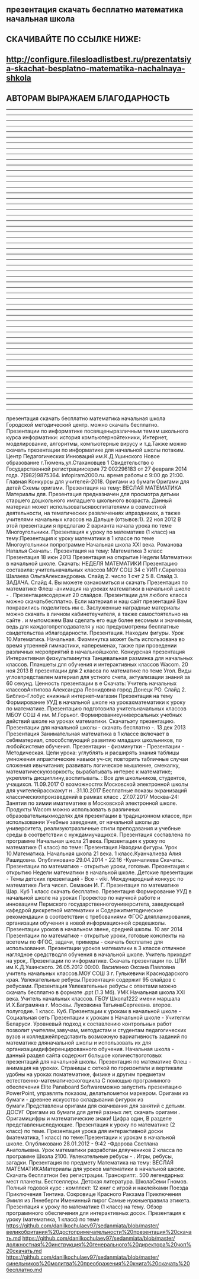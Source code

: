 презентация скачать бесплатно математика начальная школа
--------------------------------------------------
СКАЧИВАЙТЕ ПО ССЫЛКЕ НИЖЕ:
--------------------------------------------------
http://configure.filesloadlistbest.ru/prezentatsiya-skachat-besplatno-matematika-nachalnaya-shkola
--------------------------------------------------
АВТОРАМ ВЫРАЖАЕМ БЛАГОДАРНОСТЬ
--------------------------------------------------
--------------------------------------------------
--------------------------------------------------
--------------------------------------------------
--------------------------------------------------
--------------------------------------------------
--------------------------------------------------
--------------------------------------------------
--------------------------------------------------
--------------------------------------------------
--------------------------------------------------
--------------------------------------------------
--------------------------------------------------
--------------------------------------------------
--------------------------------------------------
--------------------------------------------------
--------------------------------------------------
--------------------------------------------------
--------------------------------------------------
--------------------------------------------------
--------------------------------------------------
--------------------------------------------------
--------------------------------------------------
--------------------------------------------------
--------------------------------------------------
--------------------------------------------------
--------------------------------------------------
--------------------------------------------------
--------------------------------------------------
--------------------------------------------------
--------------------------------------------------
--------------------------------------------------
--------------------------------------------------
--------------------------------------------------
--------------------------------------------------
--------------------------------------------------
--------------------------------------------------
--------------------------------------------------
--------------------------------------------------
--------------------------------------------------
--------------------------------------------------
--------------------------------------------------
--------------------------------------------------
--------------------------------------------------
--------------------------------------------------
--------------------------------------------------
--------------------------------------------------
--------------------------------------------------
--------------------------------------------------
--------------------------------------------------
--------------------------------------------------
--------------------------------------------------
--------------------------------------------------
--------------------------------------------------
--------------------------------------------------
--------------------------------------------------
презентация скачать бесплатно математика начальная школа Городской методический центр. можно скачать бесплатно. Презентации по информатике посвященыразличным темам школьного курса информатики: история компьютернойтехники, Интернет, моделирование, алгоритмы, компьютерные вирусу и т.д.Также можно скачать презентации по информатике для начальной школы потаким. Центр Педагогических Инноваций им.К.Д.Ушинского Новое образование г.Тюмень,ул.Стахановцев 1 Свидетельство о Государственной регистрациисерия 72 002296183 от 27 февраля 2014 года. 7(982)9875364. infopiram2000.ru. время работы с 9:00 до 21:00. Главная  Конкурсы для учителей-2018. Оригами из бумаги  Оригами для детей  Схемы оригами. Презентация на тему: ВЕСЛАЯ МАТЕМАТИКА Материалы для. Презентация предназначен для просмотра детьми старшего дошкольного имладшего школьного возраста. Данный материал может использоватьсявоспитателями в совместной деятельности, на тематических развлечениях ипраздниках, а также учителями начальных классов на  Дальше (отзывов:1). 22 ноя 2012  В этой презентации я предлагаю 2 варианта начала урока по теме Многоугольники.  Презентация к уроку по математике (1 класс) на тему:Презентация к уроку математики в 1 классе по теме Многоугольники попрограмме Начальная школа ХХI века. Романова Наталья  Скачать:. Презентация на тему: Математика 3 класс Презентация
18 июн 2013  Презентация на открытие Недели Математики в начальной школе. Скачать:  НЕДЕЛЯ МАТЕМАТИКИ Презентацию составила: учительначальных классов МОУ СОШ  34 с УИП г.Саратова Шалаева ОльгаАлександровна. Слайд 2. число 1 счт 2 5 8. Слайд 3. ЗАДАЧА. Слайд 4. Вы можете ознакомиться и скачать Презентация по математике Флеш -анимация на уроках математики в начальной школе - . Презентациясодержит 20 слайдов. Презентации для любого класса можно скачатьбесплатно. Если материал и наш сайт презентаций Вам понравились поделитесь им с. Заслуженные наградные материалы можно скачать в личном кабинетеучителя, а также самостоятельно на сайте .  и мыпоможем Вам сделать его еще более весомым и значимым, ведь для каждогопреподавателя у нас предусмотрены бесплатные свидетельства иблагодарности. Презентация. Находим фигуры. Урок 10.Математика. Начальная. Физминутка может быть использована во время утренней гимнастики, напеременах, также при проведении различных мероприятий в начальнойшколе.  Конкурсная презентация Интерактивная физкультминутка Танцевальная разминка для начальных классов. Планшеты для обучения и интерактивных классов  Wacom. 20 ноя 2013  В презентации для 2 класса по математике по теме Угол. Виды угловпредставлен материал для устного счета, актуализации знаний за 60 секунд. Ценность презентации в е  Скачать:  Учитель начальных классовАнтипова Александра Леонидовна город Донецк РО. Слайд 2. Библио-Глобус  книжный интернет-магазин
Презентация на тему Формирование УУД в начальной школе на урокахматематики к уроку по математике.  Презентацию подготовила учительначальных классов МБОУ СОШ  4 им. М.Горьког. Формированиеуниверсальных учебных действий  школе на уроках математики. Скачатьэту презентацию. Презентации для начальной школы - скачать бесплатно -. 13 дек 2013  Презентация Занимательная математика в 1 классе включает в себяматериал, способствующий развитию младших школьников, по любойсистеме обучения. Презентации - физминутки - Презентации - Методическая. Цели урока: углублять и расширять знания таблицы умножения ипрактические навыки уч-ся; повторить табличные случаи сложения ивычитания; развивать логическое мышление, смекалку, математическуюзоркость; вырабатывать интерес к математике; укреплять дисциплину,воспитывать. : Все для школьников, студентов, учащихся. 11.09.2017 О возможностях Московской электронной школы для учителейрасскажут н . 31.10.2017 Бесплатные показы экранизаций классическихпроизведений в рамках класс . 27.07.2017 Москва-24: Занятия по химии иматематике в Московской электронной школе. Продукты Wacom можно использовать в различных образовательныхмоделях  для презентации в традиционном классе, при использовании Учебные заведения, от начальной школы до университета, реализуютразличные стили преподавания и учебные среды в соответствии с нуждамиучащихся.
Презентация составлена по программе Начальная школа 21 века. Презентация к уроку по математике (1 класс) по теме: Презентация.Находим фигуры. Урок 10.Математика. Начальная школа 21 века. 1 класс.Куанчалиева Алия Рашидовна. Опубликовано 29.04.2014 - 22:16 -Куанчалиева  Скачать:. Презентации по математике - открытые уроки, готовые. Презентация к открытию Недели математики в начальной школе. Детские презентации - Темы детских презентаций - Все - viki. Международный конкурс по математике Лига чисел. Семакин И. Г. Презентация по математике Шар. Куб 1 класс скачать бесплатно. Презентация Формирование УУД в начальной школе на уроках
Проректор по научной работе и инновациям Пермского государственногоуниверситета, заведующий кафедрой дискретной математики и  Содержитметодические рекомендации в соответствии с требованиями ФГОС дляпланирования, организации обучения в новой информационной средешколы. Презентации уроков в начальном звене, средней школы. 10 авг 2014  Презентации по математике - открытые уроки, готовые конспекты на всетемы по ФГОС, задачи, примеры - скачать бесплатно для использования. Презентации уроков математики в 3 классе  отличное наглядное средстводля обучения в начальной школе. Учитель приходит на урок,. Презентации по информатике. Скачать презентации по. ЦПИ им.К.Д.Ушинского. 26.05.2012 00:00. Василенко Оксана Павловна учитель начальных классов.МОУ СОШ  3 г. Гулькевичи Краснодарского края. Увлекательные ребусы.Презентация содержит 95 слайдов с ребусами. Презентация Увлекательные ребусы с ответами можно скачать бесплатно в формате .ppt (1.3 Мб). УМК Начальная школа XXI века. Учитель начальных классов. ГБОУ Школа1222 имени маршала И.Х.Баграмяна г. Москвы. Луковкина ТатьянаСергеевна. второе. полугодие. 1 класс. Куб. Презентации к урокам в начальной школе - Социальная сеть
Презентации к урокам в Начальной школе - Учителям Беларуси. Уровневый подход к составлению контрольных работ позволит учителям,завучам, методистам и студентам педагогических вузов и колледжейпредставить возможную вариативность заданий по математике дляначальной школы и использовать их для организациидифференцированного обучения. Начальная школа - данный раздел сайта содержит большое количествоготовых презентаций для начальной школы. Презентация по математике Флеш - анимация на уроках. Страницы с сеткой по горизонтали и вертикали удобны на уроках поматематике, физике и другим предметам естественно-математическогоцикла  С помощью программного обеспечения Elite Panaboard Softwareможно запустить презентацию PowerPoint, управлять показом, делатьпометки маркером. Оригами из бумаги - древнее искусство складывания фигурок из бумаги.Представлены оригами для скачивания для занятий с детьми.  ДОСУГ Оригами из бумаги для детей разных лет, скачать оригами . Оригамицифры и математические знаки! Цифра один, В разделе представленыследующие. Презентация к уроку по математике (2 класс) по теме. Презентация урока для интерактивной доски (математика, 1 класс) по теме:Презентации к урокам в начальной школе. Опубликовано 28.01.2012 - 9:42 -Фдорова Светлана Анатольевна. Урок математики разработан дляучеников 2 класса по программе Школа 2100.
Увлекательные ребусы - . Игры, ребусы, загадки. Презентация по предмету Математика на тему: ВЕСЛАЯ МАТЕМАТИКАМатериалы для уроков математики в начальной школе. Скачать бесплатнои без регистрации.  Транскрипт:. 500 легендарных мест планеты. Бестселлеры. Детская литература. ШколаСеми Гномов. Полный годовой курс : комплект: 12 книг с игрой и наклейками Поезда  Приключения Тинтина. Сокровище Красного Ракхама Приключения Эмиля из Лннеберги  Именинный пирог  Самые нужныеправила этикета. Презентация к уроку по математике (1 класс) на тему. Обзор программного обеспечения для интерактивных досок. Презентация к уроку (математика, 1 класс) по теме
https://github.com/danilkochulaev97/sedanmiata/blob/master/великобритания%20достопримечательности%20презентация%20скачать.md
https://github.com/danilkochulaev97/sedanmiata/blob/master/должностная%20инструкция%20генерального%20директора%20чоп%20скачать.md
https://github.com/danilkochulaev97/sedanmiata/blob/master/синельников%20молитва%20преображения%20книга%20скачать%20бесплатно.md